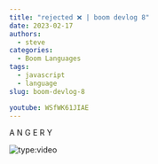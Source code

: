 ```yaml
---
title: "rejected ❌ | boom devlog 8"
date: 2023-02-17
authors:
  - steve
categories:
  - Boom Languages
tags:
  - javascript
  - language
slug: boom-devlog-8

youtube: WSfWK61JIAE
---
```


A N G E R Y 

<!-- more -->

![type:video](https://www.youtube.com/embed/WSfWK61JIAE)
